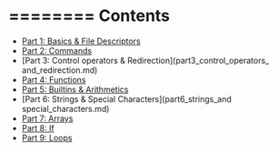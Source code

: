 ========
Contents
========

  - [Part 1: Basics & File Descriptors](part1_basics_and_fd.md)
  - [Part 2: Commands](part2_commands.md)
  - [Part 3: Control operators & Redirection](part3_control_operators_ and_redirection.md)
  - [Part 4: Functions](part4_functions.md)
  - [Part 5: Builtins & Arithmetics](part5_builtins_and_arithmetics.md)
  - [Part 6: Strings & Special Characters](part6_strings_and special_characters.md)
  - [Part 7: Arrays](part7_arrays.md)
  - [Part 8: If](part8_if.md)
  - [Part 9: Loops](part9_loops.md)
